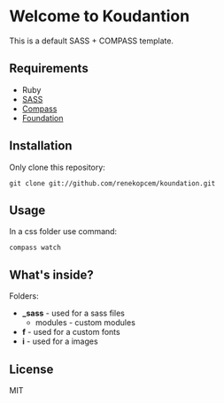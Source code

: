 # Welcome to Koudantion #

This is a default SASS + COMPASS template.

## Requirements ##

- Ruby
- [SASS](http://sass-lang.com/ "SASS")
- [Compass](http://compass-style.org/ "Compass")
- [Foundation](http://foundation.zurb.com/ "Foundation")

## Installation ##

Only clone this repository:

`git clone git://github.com/renekopcem/koundation.git`

## Usage ##

In a css folder use command:

`compass watch`

## What's inside? ##

Folders:

- **_sass** - used for a sass files
	- modules - custom modules
- **f** - used for a custom fonts
- **i** - used for a images

## License ##

MIT